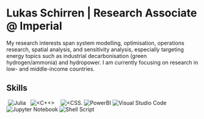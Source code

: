 # Lukas Schirren | Research Associate @ Imperial

My research interests span system modelling, optimisation, operations research, spatial analysis, and sensitivity analysis, especially targeting energy topics such as industrial decarbonisation (green hydrogen/ammonia) and hydropower. I am currently focusing on research in low- and middle-income countries.

## Skills
![<Python>](https://img.shields.io/badge/Python-FFD43B?style=for-the-badge&logo=python&logoColor=darkgreen) ![Julia](https://img.shields.io/badge/Julia-9558B2?style=for-the-badge&logo=julia&logoColor=white) ![<Java>](https://img.shields.io/badge/Java-ED8B00?style=for-the-badge&logo=java&logoColor=white) ![<C>](https://img.shields.io/badge/C-00599C?style=for-the-badge&logo=c&logoColor=white00) ![<C++>](https://img.shields.io/badge/C%2B%2B-00599C?style=for-the-badge&logo=c%2B%2B&logoColor=white) ![<PostgreSQL>](https://img.shields.io/badge/PostgreSQL-316192?style=for-the-badge&logo=postgresql&logoColor=white) ![<MySQL>](https://img.shields.io/badge/MySQL-00000F?style=for-the-badge&logo=mysql&logoColor=white) ![<HTML5>](https://img.shields.io/badge/CSS3-1572B6?style=for-the-badge&logo=css3&logoColor=white)  ![<CSS.](https://img.shields.io/badge/HTML5-E34F26?style=for-the-badge&logo=html5&logoColor=white) ![PowerBI](https://img.shields.io/badge/PowerBI-F2C811?style=for-the-badge&logo=Power%20BI&logoColor=white) ![Visual Studio Code](https://img.shields.io/badge/Visual%20Studio%20Code-0078d7.svg?style=for-the-badge&logo=visual-studio-code&logoColor=white) ![Jupyter Notebook](https://img.shields.io/badge/jupyter-%23FA0F00.svg?style=for-the-badge&logo=jupyter&logoColor=white) ![Shell Script](https://img.shields.io/badge/shell_script-%23121011.svg?style=for-the-badge&logo=gnu-bash&logoColor=white)
